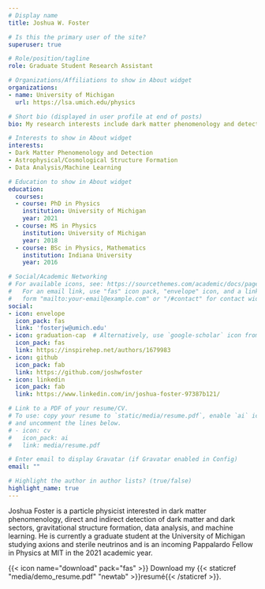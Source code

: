 ```yaml
---
# Display name
title: Joshua W. Foster

# Is this the primary user of the site?
superuser: true

# Role/position/tagline
role: Graduate Student Research Assistant

# Organizations/Affiliations to show in About widget
organizations:
- name: University of Michigan
  url: https://lsa.umich.edu/physics

# Short bio (displayed in user profile at end of posts)
bio: My research interests include dark matter phenomenology and detection, astrophysical structure formation, and data analysis.

# Interests to show in About widget
interests:
- Dark Matter Phenomenology and Detection
- Astrophysical/Cosmological Structure Formation
- Data Analysis/Machine Learning

# Education to show in About widget
education:
  courses:
  - course: PhD in Physics
    institution: University of Michigan
    year: 2021
  - course: MS in Physics
    institution: University of Michigan
    year: 2018
  - course: BSc in Physics, Mathematics
    institution: Indiana University
    year: 2016

# Social/Academic Networking
# For available icons, see: https://sourcethemes.com/academic/docs/page-builder/#icons
#   For an email link, use "fas" icon pack, "envelope" icon, and a link in the
#   form "mailto:your-email@example.com" or "/#contact" for contact widget.
social:
- icon: envelope
  icon_pack: fas
  link: 'fosterjw@umich.edu'
- icon: graduation-cap  # Alternatively, use `google-scholar` icon from `ai` icon pack
  icon_pack: fas
  link: https://inspirehep.net/authors/1679983
- icon: github
  icon_pack: fab
  link: https://github.com/joshwfoster
- icon: linkedin
  icon_pack: fab
  link: https://www.linkedin.com/in/joshua-foster-97387b121/

# Link to a PDF of your resume/CV.
# To use: copy your resume to `static/media/resume.pdf`, enable `ai` icons in `params.toml`, 
# and uncomment the lines below.
# - icon: cv
#   icon_pack: ai
#   link: media/resume.pdf

# Enter email to display Gravatar (if Gravatar enabled in Config)
email: ""

# Highlight the author in author lists? (true/false)
highlight_name: true
---
```


Joshua Foster is a particle physicist interested in dark matter phenomenology, direct and indirect detection of dark matter and dark sectors, gravitational structure formation, data analysis, and machine learning. He is currently a graduate student at the University of Michigan studying axions and sterile neutrinos and is an incoming Pappalardo Fellow in Physics at MIT in the 2021 academic year.

{{< icon name="download" pack="fas" >}} Download my {{< staticref "media/demo_resume.pdf" "newtab" >}}resumé{{< /staticref >}}.
